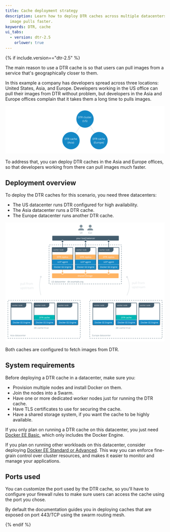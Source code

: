 ```yaml
---
title: Cache deployment strategy
description: Learn how to deploy DTR caches across multiple datacenters to make
  image pulls faster.
keywords: DTR, cache
ui_tabs:
  - version: dtr-2.5
    orlower: true
---
```


{% if include.version=="dtr-2.5" %}

The main reason to use a DTR cache is so that users can pull images from
a service that's geographically closer to them.

In this example a company has developers spread across three locations: United
States, Asia, and Europe. Developers working in the US office can pull their
images from DTR without problem, but developers in the Asia and Europe offices
complain that it takes them a long time to pulls images.

![Offices](../../../images/deploy-caches-strategy-1.svg)

To address that, you can deploy DTR caches in the Asia and Europe offices, so
that developers working from there can pull images much faster.

## Deployment overview

To deploy the DTR caches for this scenario, you need three datacenters:
* The US datacenter runs DTR configured for high availability.
* The Asia datacenter runs a DTR cache.
* The Europe datacenter runs another DTR cache.

![Offices](../../../images/deploy-caches-strategy-2.svg)

Both caches are configured to fetch images from DTR.

## System requirements

Before deploying a DTR cache in a datacenter, make sure you:

* Provision multiple nodes and install Docker on them.
* Join the nodes into a Swarm.
* Have one or more dedicated worker nodes just for running the DTR cache.
* Have TLS certificates to use for securing the cache.
* Have a shared storage system, if you want the cache to be highly available.

If you only plan on running a DTR cache on this datacenter, you just need
[Docker EE Basic](https://www.docker.com/pricing), which only includes the
Docker Engine.

If you plan on running other workloads on this datacenter, consider deploying
[Docker EE Standard or Advanced](https://www.docker.com/pricing).
This way you can enforce fine-grain control over cluster resources, and makes it
easier to monitor and manage your applications.

## Ports used

You can customize the port used by the DTR cache, so you'll have to configure
your firewall rules to make sure users can access the cache using the port
you chose.

By default the documentation guides you in deploying caches that are exposed
on port 443/TCP using the swarm routing mesh.

{% endif %}
